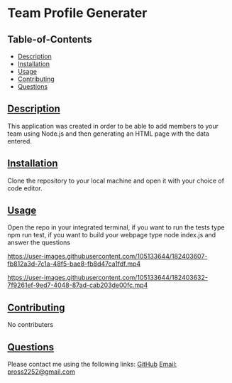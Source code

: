 # Team Profile Generater
    
## Table-of-Contents
* [Description](#description)
* [Installation](#installation)
* [Usage](#usage)
* [Contributing](#contributing)
* [Questions](#questions)
    
## [Description](#table-of-contents)
This application was created in order to be able to add members to your team using Node.js and then generating an HTML page with the data entered.

## [Installation](#table-of-contents)
Clone the repository to your local machine and open it with your choice of code editor.

## [Usage](#table-of-contents)
Open the repo in your integrated terminal, if you want to run the tests type npm run test, if you want to build your webpage type node index.js and answer the questions


https://user-images.githubusercontent.com/105133644/182403607-fb812a3d-7c1a-48f5-bae8-fb8d47ca1fdf.mp4


https://user-images.githubusercontent.com/105133644/182403632-7f9261ef-9ed7-4048-87ad-cab203de00fc.mp4
    
## [Contributing](#table-of-contents)
No contributers
    
## [Questions](#table-of-contents)
Please contact me using the following links:
[GitHub](https://github.com/SqPR99)
[Email: pross2252@gmail.com](mailto:pross2252@gmail.com)
  

